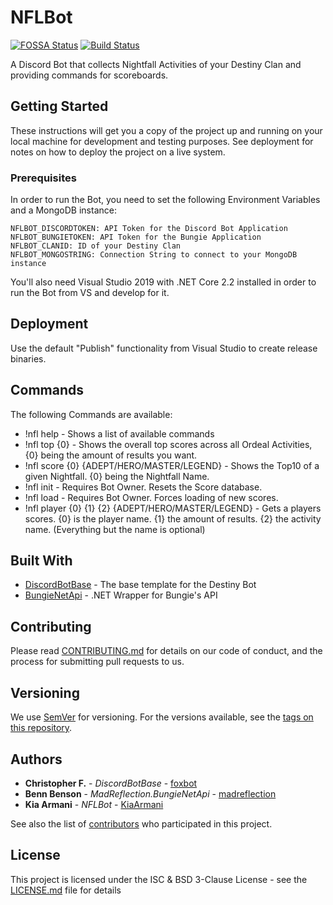 # NFLBot

[![FOSSA Status](https://app.fossa.com/api/projects/git%2Bgithub.com%2Fd2tools%2FNFLBot.svg?type=shield)](https://app.fossa.com/projects/git%2Bgithub.com%2FKiaArmani%2FNFLBot?ref=badge_shield)
[![Build Status](https://travis-ci.org/d2tools/NFLBot.svg?branch=master)](https://travis-ci.org/d2tools/NFLBot)

A Discord Bot that collects Nightfall Activities of your Destiny Clan and providing commands for scoreboards.

## Getting Started

These instructions will get you a copy of the project up and running on your local machine for development and testing purposes. See deployment for notes on how to deploy the project on a live system.

### Prerequisites

In order to run the Bot, you need to set the following Environment Variables and a MongoDB instance:

```
NFLBOT_DISCORDTOKEN: API Token for the Discord Bot Application
NFLBOT_BUNGIETOKEN: API Token for the Bungie Application
NFLBOT_CLANID: ID of your Destiny Clan
NFLBOT_MONGOSTRING: Connection String to connect to your MongoDB instance
```

You'll also need Visual Studio 2019 with .NET Core 2.2 installed in order to run the Bot from VS and develop for it.

## Deployment

Use the default "Publish" functionality from Visual Studio to create release binaries.

## Commands

The following Commands are available:

* !nfl help - Shows a list of available commands
* !nfl top {0} - Shows the overall top scores across all Ordeal Activities, {0} being the amount of results you want.
* !nfl score {0} {ADEPT/HERO/MASTER/LEGEND} - Shows the Top10 of a given Nightfall. {0} being the Nightfall Name.
* !nfl init - Requires Bot Owner. Resets the Score database.
* !nfl load - Requires Bot Owner. Forces loading of new scores.
* !nfl player {0} {1} {2} {ADEPT/HERO/MASTER/LEGEND} - Gets a players scores. {0} is the player name. {1} the amount of results. {2} the activity name. (Everything but the name is optional)

## Built With

* [DiscordBotBase](https://github.com/foxbot/DiscordBotBase) - The base template for the Destiny Bot
* [BungieNetApi](https://github.com/madreflection/MadReflection.BungieNetApi) - .NET Wrapper for Bungie's API

## Contributing

Please read [CONTRIBUTING.md](https://github.com/KiaArmani/NFLBot/CONTRIBUTING.md) for details on our code of conduct, and the process for submitting pull requests to us.

## Versioning

We use [SemVer](http://semver.org/) for versioning. For the versions available, see the [tags on this repository](https://github.com/your/project/tags). 

## Authors

* **Christopher F.** - *DiscordBotBase* - [foxbot](https://github.com/foxbot/)
* **Benn Benson** - *MadReflection.BungieNetApi* - [madreflection](https://github.com/madreflection/)
* **Kia Armani** - *NFLBot* - [KiaArmani](https://github.com/KiaArmani/)

See also the list of [contributors](https://github.com/KiaArmani/NFLBot/contributors) who participated in this project.

## License

This project is licensed under the ISC & BSD 3-Clause License - see the [LICENSE.md](LICENSE.md) file for details
